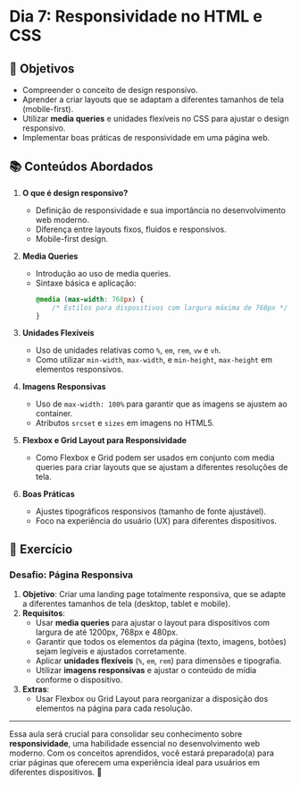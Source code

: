 # Dia 7: Responsividade no HTML e CSS

## 🎯 Objetivos
- Compreender o conceito de design responsivo.
- Aprender a criar layouts que se adaptam a diferentes tamanhos de tela (mobile-first).
- Utilizar **media queries** e unidades flexíveis no CSS para ajustar o design responsivo.
- Implementar boas práticas de responsividade em uma página web.

## 📚 Conteúdos Abordados

1. **O que é design responsivo?**
   - Definição de responsividade e sua importância no desenvolvimento web moderno.
   - Diferença entre layouts fixos, fluidos e responsivos.
   - Mobile-first design.

2. **Media Queries**
   - Introdução ao uso de media queries.
   - Sintaxe básica e aplicação:
     ```css
     @media (max-width: 768px) {
         /* Estilos para dispositivos com largura máxima de 768px */
     }
     ```

3. **Unidades Flexíveis**
   - Uso de unidades relativas como `%`, `em`, `rem`, `vw` e `vh`.
   - Como utilizar `min-width`, `max-width`, e `min-height`, `max-height` em elementos responsivos.

4. **Imagens Responsivas**
   - Uso de `max-width: 100%` para garantir que as imagens se ajustem ao container.
   - Atributos `srcset` e `sizes` em imagens no HTML5.

5. **Flexbox e Grid Layout para Responsividade**
   - Como Flexbox e Grid podem ser usados em conjunto com media queries para criar layouts que se ajustam a diferentes resoluções de tela.

6. **Boas Práticas**
   - Ajustes tipográficos responsivos (tamanho de fonte ajustável).
   - Foco na experiência do usuário (UX) para diferentes dispositivos.

## 📝 Exercício

### Desafio: Página Responsiva

1. **Objetivo**: Criar uma landing page totalmente responsiva, que se adapte a diferentes tamanhos de tela (desktop, tablet e mobile).
2. **Requisitos**:
   - Usar **media queries** para ajustar o layout para dispositivos com largura de até 1200px, 768px e 480px.
   - Garantir que todos os elementos da página (texto, imagens, botões) sejam legíveis e ajustados corretamente.
   - Aplicar **unidades flexíveis** (`%`, `em`, `rem`) para dimensões e tipografia.
   - Utilizar **imagens responsivas** e ajustar o conteúdo de mídia conforme o dispositivo.
3. **Extras**:
   - Usar Flexbox ou Grid Layout para reorganizar a disposição dos elementos na página para cada resolução.

---

Essa aula será crucial para consolidar seu conhecimento sobre **responsividade**, uma habilidade essencial no desenvolvimento web moderno. Com os conceitos aprendidos, você estará preparado(a) para criar páginas que oferecem uma experiência ideal para usuários em diferentes dispositivos. 🚀
